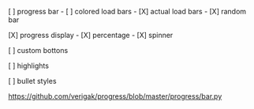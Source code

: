 [ ] progress bar 
    - [ ] colored load bars
    - [X] actual load bars
    - [X] random bar


[X] progress display
    - [X] percentage
    - [X] spinner

[ ] custom bottons

[ ] highlights

[ ] bullet styles


https://github.com/verigak/progress/blob/master/progress/bar.py

